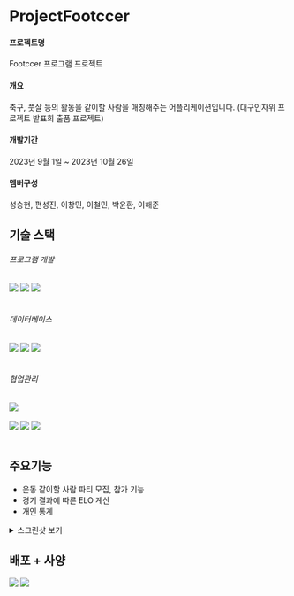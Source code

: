 # ProjectFootccer
#### 프로젝트명
Footccer 프로그램 프로젝트
#### 개요
축구, 풋살 등의 활동을 같이할 사람을 매칭해주는 어플리케이션입니다.
(대구인자위 프로젝트 발표회 출품 프로젝트)
#### 개발기간
2023년 9월 1일 ~ 2023년 10월 26일
#### 멤버구성
성승현, 편성진, 이창민, 이철민, 박윤환, 이해준

## 기술 스택

###### 프로그램 개발
<div>  
  <img src="https://img.shields.io/badge/C%23-512BD4?style=for-the-badge&logo=csharp&logoColor=white">
  <img src="https://img.shields.io/badge/.net framework 4.8-512BD4?style=for-the-badge&logo=dotnet&logoColor=white">
  <img src="https://img.shields.io/badge/Visual Studio Community 2022-5C2D91?style=for-the-badge&logo=visualstudio&logoColor=white">
</div></br>

###### 데이터베이스
<div>  
  <img src="https://img.shields.io/badge/mysql-4479A1?style=for-the-badge&logo=mysql&logoColor=white">  
  <img src="https://img.shields.io/badge/heidisql-4479A1?style=for-the-badge&logo=mysql&logoColor=white">
  <img src="https://img.shields.io/badge/docker desktop-2496ED?style=for-the-badge&logo=docker&logoColor=white"> 
</div></br>

###### 협업관리
<div>  
  <img src="https://img.shields.io/badge/google drive-4285F4?style=for-the-badge&logo=googledrive&logoColor=white">
</div></br>
<div>  
  <img src="https://img.shields.io/badge/git-F05032?style=for-the-badge&logo=git&logoColor=white">   
  <img src="https://img.shields.io/badge/github-181717?style=for-the-badge&logo=github&logoColor=white">   
  <img src="https://img.shields.io/badge/sourcetree-0052CC?style=for-the-badge&logo=sourcetree&logoColor=white">
  
</div></br>

## 주요기능
* 운동 같이할 사람 파티 모집, 참가 기능
* 경기 결과에 따른 ELO 계산
* 개인 통계

<details>
<summary>스크린샷 보기</summary>
  
![login](https://github.com/SSH-Official/FootccerReadme/assets/144085903/83f2a02a-f509-4bbb-be12-a9a887e151ed) </br>
![sign In](https://github.com/SSH-Official/FootccerReadme/assets/144085903/a069b624-9ece-4cba-9cf3-e0116477b89a) </br>
![mainmenu](https://github.com/SSH-Official/FootccerReadme/assets/144085903/519d21eb-9952-4f2f-9ead-c13c9a643dff) </br>
![myparty](https://github.com/SSH-Official/FootccerReadme/assets/144085903/f8bcd26c-e18c-45e7-a2d0-a962c19f6d0c) </br>
![partySearch](https://github.com/SSH-Official/FootccerReadme/assets/144085903/c8943e98-9054-47c9-9548-705a488f45c0) </br>
![partyJoin](https://github.com/SSH-Official/FootccerReadme/assets/144085903/d6beda0e-3e6e-4db3-9328-cd9d864e0b95) </br>
![createParty](https://github.com/SSH-Official/FootccerReadme/assets/144085903/5c8cd3c0-7c06-46e4-840a-4c8d35c5beba) </br>
![record](https://github.com/SSH-Official/FootccerReadme/assets/144085903/e2b4ec1e-7b77-4fef-88a9-9a46b8a01fff) </br>
![insertStat](https://github.com/SSH-Official/FootccerReadme/assets/144085903/3a01833c-399c-4c60-80f0-679f2c8189c1) </br>
![mypage](https://github.com/SSH-Official/FootccerReadme/assets/144085903/bae4262e-8bf2-4ce7-986e-b51ff33ef1aa) </br>
![config](https://github.com/SSH-Official/FootccerReadme/assets/144085903/fe0be915-34e4-4d29-a6a2-548207237f65) </br>
  
</details>


## 배포 + 사양
<div>  
  <img src="https://img.shields.io/badge/windows 10 이상-0078D6?style=for-the-badge&logo=windows10&logoColor=white">
  <img src="https://img.shields.io/badge/.net framework 4.8 필요-512BD4?style=for-the-badge&logo=dotnet&logoColor=white">
</div></br>
